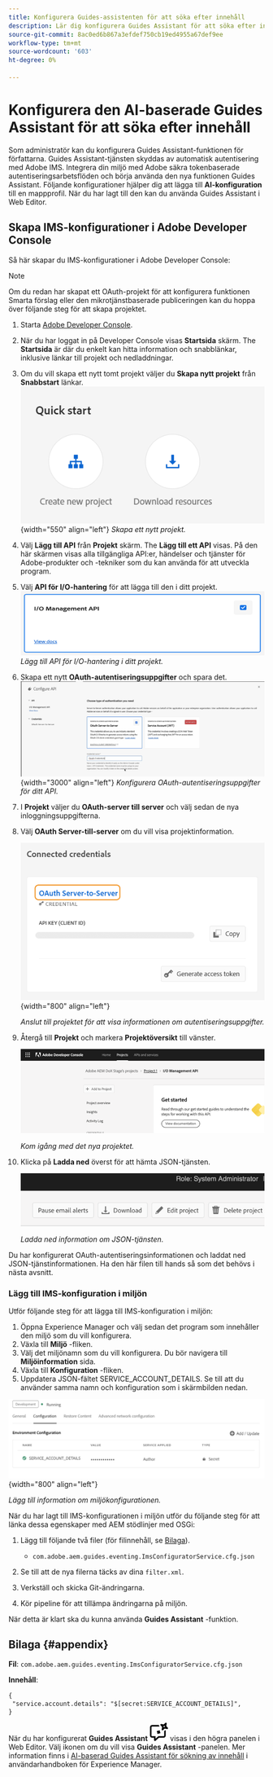 ```yaml
---
title: Konfigurera Guides-assistenten för att söka efter innehåll
description: Lär dig konfigurera Guides Assistant för att söka efter innehåll
source-git-commit: 8ac0ed6b867a3efdef750cb19ed4955a67def9ee
workflow-type: tm+mt
source-wordcount: '603'
ht-degree: 0%

---
```



# Konfigurera den AI-baserade Guides Assistant för att söka efter innehåll

Som administratör kan du konfigurera Guides Assistant-funktionen för författarna. Guides Assistant-tjänsten skyddas av automatisk autentisering med Adobe IMS. Integrera din miljö med Adobe säkra tokenbaserade autentiseringsarbetsflöden och börja använda den nya funktionen Guides Assistant. Följande konfigurationer hjälper dig att lägga till **AI-konfiguration** till en mappprofil. När du har lagt till den kan du använda Guides Assistant i Web Editor.

## Skapa IMS-konfigurationer i Adobe Developer Console

Så här skapar du IMS-konfigurationer i Adobe Developer Console:

>[!NOTE]
>
>Om du redan har skapat ett OAuth-projekt för att konfigurera funktionen Smarta förslag eller den mikrotjänstbaserade publiceringen kan du hoppa över följande steg för att skapa projektet.

1. Starta [Adobe Developer Console](https://developer.adobe.com/console).
1. När du har loggat in på Developer Console visas **Startsida** skärm. The **Startsida** är där du enkelt kan hitta information och snabblänkar, inklusive länkar till projekt och nedladdningar.
1. Om du vill skapa ett nytt tomt projekt väljer du **Skapa nytt projekt** från **Snabbstart** länkar.
   ![Snabblänkar](assets/conf-ss-quick-start.png) {width="550" align="left"}
   *Skapa ett nytt projekt.*

1. Välj **Lägg till API** från **Projekt** skärm.  The **Lägg till ett API** visas. På den här skärmen visas alla tillgängliga API:er, händelser och tjänster för Adobe-produkter och -tekniker som du kan använda för att utveckla program.

1. Välj **API för I/O-hantering** för att lägga till den i ditt projekt.
   ![API för IO-hantering](assets/confi-ss-io-management.png)
   *Lägg till API för I/O-hantering i ditt projekt.*

1. Skapa ett nytt **OAuth-autentiseringsuppgifter** och spara det.
   ![Autentiseringsuppgiftsruta för OAuth i konfigurations-API](assets/conf-ss-OAuth-credential.png) {width="3000" align="left"}
   *Konfigurera OAuth-autentiseringsuppgifter för ditt API.*

1. I  **Projekt** väljer du **OAuth-server till server** och välj sedan de nya inloggningsuppgifterna.

1. Välj **OAuth Server-till-server** om du vill visa projektinformation.

   ![anslutna autentiseringsuppgifter](assets/conf-ss-connected-credentials.png) {width="800" align="left"}

   *Anslut till projektet för att visa informationen om autentiseringsuppgifter.*

1. Återgå till **Projekt** och markera **Projektöversikt** till vänster.

   <img src="assets/project-overview.png" alt="projektöversikt" width="500">

   *Kom igång med det nya projektet.*

1. Klicka på **Ladda ned** överst för att hämta JSON-tjänsten.

   <img src="assets/download-json.png" alt="ladda ned json" width="500">

   *Ladda ned information om JSON-tjänsten.*

Du har konfigurerat OAuth-autentiseringsinformationen och laddat ned JSON-tjänstinformationen. Ha den här filen till hands så som det behövs i nästa avsnitt.

### Lägg till IMS-konfiguration i miljön

Utför följande steg för att lägga till IMS-konfiguration i miljön:

1. Öppna Experience Manager och välj sedan det program som innehåller den miljö som du vill konfigurera.
1. Växla till **Miljö** -fliken.
1. Välj det miljönamn som du vill konfigurera. Du bör navigera till **Miljöinformation** sida.
1. Växla till **Konfiguration** -fliken.
1. Uppdatera JSON-fältet SERVICE_ACCOUNT_DETAILS. Se till att du använder samma namn och konfiguration som i skärmbilden nedan.

![konfiguration av ims-tjänstkonto](assets/ims-service-account-config.png){width="800" align="left"}


*Lägg till information om miljökonfigurationen.*




När du har lagt till IMS-konfigurationen i miljön utför du följande steg för att länka dessa egenskaper med AEM stödlinjer med OSGi:

1. Lägg till följande två filer (för filinnehåll, se [Bilaga](#appendix)).

   * `com.adobe.aem.guides.eventing.ImsConfiguratorService.cfg.json`

1. Se till att de nya filerna täcks av dina `filter.xml`.
1. Verkställ och skicka Git-ändringarna.
1. Kör pipeline för att tillämpa ändringarna på miljön.

När detta är klart ska du kunna använda **Guides Assistant** -funktion.



## Bilaga {#appendix}

**Fil**:
`com.adobe.aem.guides.eventing.ImsConfiguratorService.cfg.json`

**Innehåll**:

```
{
 "service.account.details": "$[secret:SERVICE_ACCOUNT_DETAILS]",
}
```


När du har konfigurerat **Guides Assistant** ![Guides Assistant](assets/guides-assistant-icon.svg) visas i den högra panelen i Web Editor. Välj ikonen om du vill visa **Guides Assistant** -panelen.
Mer information finns i [AI-baserad Guides Assistant för sökning av innehåll](../user-guide/ai-based-guides-assistant.md) i användarhandboken för Experience Manager.
